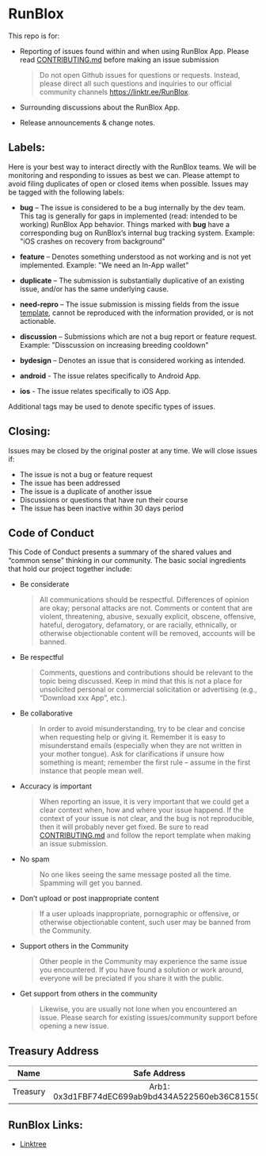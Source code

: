 
# RunBlox

This repo is for:

- Reporting of issues found within and when using RunBlox App.
  Please read [CONTRIBUTING.md](https://github.com/open-blox/runblox-app/blob/master/CONTRIBUTING.md) before making an issue submission

  > Do not open Github issues for questions or requests. Instead, please direct all such questions and inquiries to our official community channels <https://linktr.ee/RunBlox>.

- Surrounding discussions about the RunBlox App.
- Release announcements & change notes.

## Labels:

Here is your best way to interact directly with the RunBlox teams. We will be monitoring and responding to issues as best we can. Please attempt to avoid filing duplicates of open or closed items when possible. Issues may be tagged with the following labels:

- **bug** – The issue is considered to be a bug internally by the dev team. This tag is generally for gaps in implemented (read: intended to be working) RunBlox App behavior. Things marked with **bug** have a corresponding bug on RunBlox’s internal bug tracking system. Example: "iOS crashes on recovery from background"

- **feature** – Denotes something understood as not working and is not yet implemented. Example: "We need an In-App wallet"

- **duplicate** – The submission is substantially duplicative of an existing issue, and/or has the same underlying cause.

- **need-repro** – The issue submission is missing fields from the issue [template](https://github.com/open-blox/runblox-app/tree/master/.github/ISSUE_TEMPLATE), cannot be reproduced with the information provided, or is not actionable.

- **discussion** – Submissions which are not a bug report or feature request. Example: "Disscussion on increasing breeding cooldown"

- **bydesign** – Denotes an issue that is considered working as intended.

- **android** - The issue relates specifically to Android App.

- **ios** - The issue relates specifically to iOS App.

Additional tags may be used to denote specific types of issues.

## Closing:

Issues may be closed by the original poster at any time. We will close issues if:
- The issue is not a bug or feature request
- The issue has been addressed
- The issue is a duplicate of another issue
- Discussions or questions that have run their course
- The issue has been inactive within 30 days period

## Code of Conduct

This Code of Conduct presents a summary of the shared values and “common sense” thinking in our community. The basic social ingredients that hold our project together include:

-   Be considerate
	> All communications should be respectful. Differences of opinion are okay; personal attacks are not. Comments or content that are violent, threatening, abusive, sexually explicit, obscene, offensive, hateful, derogatory, defamatory, or are racially, ethnically, or otherwise objectionable content will be removed, accounts will be banned.

-   Be respectful
	> Comments, questions and contributions should be relevant to the topic being discussed. Keep in mind that this is not a place for unsolicited personal or commercial solicitation or advertising (e.g., “Download xxx App”, etc.).

-   Be collaborative
	> In order to avoid misunderstanding, try to be clear and concise when requesting help or giving it. Remember it is easy to misunderstand emails (especially when they are not written in your mother tongue). Ask for clarifications if unsure how something is meant; remember the first rule – assume in the first instance that people mean well.

- Accuracy is important
	> When reporting an issue, it is very important that we could get a clear context when, how and where your issue happend. If the context of your issue is not clear, and the bug is not reproducible, then it will probably never get fixed. Be sure to read [CONTRIBUTING.md](https://github.com/open-blox/runblox-app/blob/master/CONTRIBUTING.md) and follow the report template when making an issue submission.

-   No spam
	> No one likes seeing the same message posted all the time. Spamming will get you banned.

- Don’t upload or post inappropriate content
	> If a user uploads inappropriate, pornographic or offensive, or otherwise objectionable content, such user may be banned from the Community.

-   Support others in the Community
	> Other people in the Community may experience the same issue you encountered. If you have found a solution or work around, everyone will be preciated if you share it with the public.

-   Get support from others in the community
	> Likewise, you are usually not lone when you encountered an issue. Please search for existing issues/community support before opening a new issue.

## Treasury Address

| Name        | Safe Address    |
| ------------- |:-------------:|
| Treasury      | Arb1: 0x3d1FBF74dEC699ab9bd434A522560eb36C815503 |

## RunBlox Links:

- [Linktree](https://linktr.ee/RunBlox)
